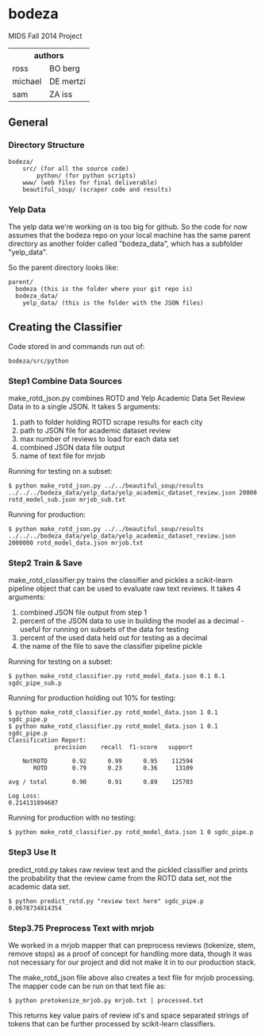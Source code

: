 bodeza
======

MIDS Fall 2014 Project

<table>
<tr><th colspan=2>authors</th></tr>
<tr><td>ross</td><td>BO berg</td></tr>
<tr><td>michael</td><td>DE mertzi</td></tr>
<tr><td>sam</td><td>ZA iss</td></tr>
</table>

## General

### Directory Structure

	bodeza/
		src/ (for all the source code)
			python/ (for python scripts)
		www/ (web files for final deliverable)
		beautiful_soup/ (scraper code and results)

### Yelp Data
The yelp data we're working on is too big for github. So the code for now assumes that the bodeza repo on your local machine has the same parent directory as another folder called "bodeza_data", which has a subfolder "yelp_data".

So the parent directory looks like:
	
	parent/
	  bodeza (this is the folder where your git repo is)
	  bodeza_data/
	    yelp_data/ (this is the folder with the JSON files)
  
## Creating the Classifier

Code stored in and commands run out of:
	
	bodeza/src/python

### Step1 Combine Data Sources

make_rotd_json.py combines ROTD and Yelp Academic Data Set Review Data in to a single JSON. It takes 5 arguments:
<ol>
	<li> path to folder holding ROTD scrape results for each city </li>
	<li> path to JSON file for academic dataset review </li>
	<li> max number of reviews to load for each data set </li>
	<li> combined JSON data file output </li>
	<li> name of text file for mrjob </li>
</ol>

Running for testing on a subset:
	
	$ python make_rotd_json.py ../../beautiful_soup/results ../../../bodeza_data/yelp_data/yelp_academic_dataset_review.json 20000 rotd_model_sub.json mrjob_sub.txt

Running for production:
	
	$ python make_rotd_json.py ../../beautiful_soup/results ../../../bodeza_data/yelp_data/yelp_academic_dataset_review.json 2000000 rotd_model_data.json mrjob.txt

### Step2 Train & Save

make_rotd_classifier.py trains the classifier and pickles a scikit-learn pipeline object that can be used to evaluate raw text reviews. It takes 4 arguments:
<ol>
	<li>combined JSON file output from step 1</li>
	<li>percent of the JSON data to use in building the model as a decimal - useful for running on subsets of the data for testing</li>
	<li>percent of the used data held out for testing as a decimal</li>
	<li>the name of the file to save the classifier pipeline pickle</li>
</ol>

Running for testing on a subset:
	
	$ python make_rotd_classifier.py rotd_model_data.json 0.1 0.1 sgdc_pipe_sub.p

Running for production holding out 10% for testing:
	
	$ python make_rotd_classifier.py rotd_model_data.json 1 0.1 sgdc_pipe.p
	$ python make_rotd_classifier.py rotd_model_data.json 1 0.1 sgdc_pipe.p
	Classification Report:
	             precision    recall  f1-score   support

	    NotROTD       0.92      0.99      0.95    112594
	       ROTD       0.79      0.23      0.36     13109

	avg / total       0.90      0.91      0.89    125703

	Log Loss:
	0.214131894687


Running for production with no testing:
	
	$ python make_rotd_classifier.py rotd_model_data.json 1 0 sgdc_pipe.p

### Step3 Use It

predict_rotd.py takes raw review text and the pickled classifier and prints the probability that the review came from the ROTD data set, not the academic data set.
	
	$ python predict_rotd.py "review text here" sgdc_pipe.p
	0.0678734814354

### Step3.75 Preprocess Text with mrjob

We worked in a mrjob mapper that can preprocess reviews (tokenize, stem, remove stops) as a proof of concept for handling more data, though it was not necessary for our project and did not make it in to our production stack.

The make_rotd_json file above also creates a text file for mrjob processing. The mapper code can be run on that text file as:

	$ python pretokenize_mrjob.py mrjob.txt | processed.txt

This returns key value pairs of review id's and space separated strings of tokens that can be further processed by scikit-learn classifiers.